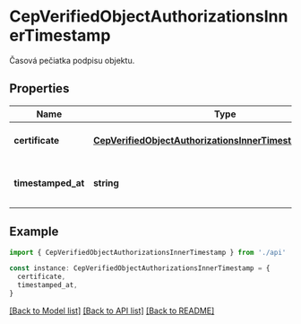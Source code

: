 # CepVerifiedObjectAuthorizationsInnerTimestamp

Časová pečiatka podpisu objektu.

## Properties

| Name               | Type                                                                                                                        | Description                      | Notes                             |
| ------------------ | --------------------------------------------------------------------------------------------------------------------------- | -------------------------------- | --------------------------------- |
| **certificate**    | [**CepVerifiedObjectAuthorizationsInnerTimestampCertificate**](CepVerifiedObjectAuthorizationsInnerTimestampCertificate.md) |                                  | [optional] [default to undefined] |
| **timestamped_at** | **string**                                                                                                                  | Čas vytvorenia časovej pečiatky. | [optional] [default to undefined] |

## Example

```typescript
import { CepVerifiedObjectAuthorizationsInnerTimestamp } from './api'

const instance: CepVerifiedObjectAuthorizationsInnerTimestamp = {
  certificate,
  timestamped_at,
}
```

[[Back to Model list]](../README.md#documentation-for-models) [[Back to API list]](../README.md#documentation-for-api-endpoints) [[Back to README]](../README.md)
